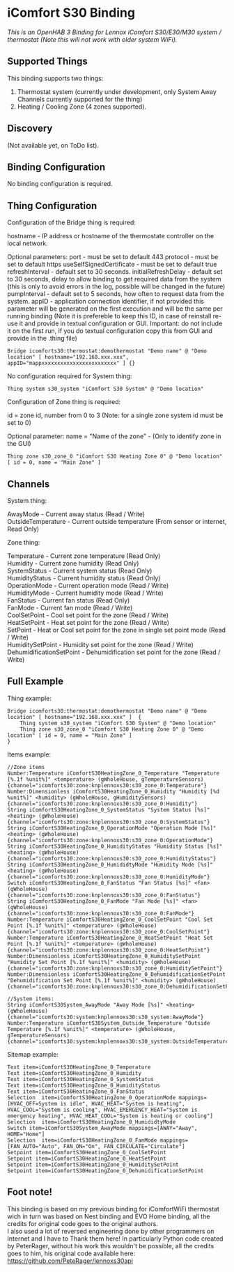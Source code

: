 # iComfort S30 Binding

_This is an OpenHAB 3 Binding for Lennox iComfort S30/E30/M30 system / thermostat (Note this will not work with older system WiFi)._

## Supported Things

This binding supports two things:<br />

1. Thermostat system (currently under development, only System Away Channels currently supported for the thing)<br />
2. Heating / Cooling Zone (4 zones supported).


## Discovery

(Not available yet, on ToDo list).

## Binding Configuration

No binding configuration is required.

## Thing Configuration

Configuration of the Bridge thing is required:

hostname - IP address or hostname of the thermostate controller on the local network.<br />

Optional parameters:
port - must be set to default 443
protocol - must be set to default https
useSelfSignedCertificate - must be set to default true
refreshInterval - default set to 30 seconds.
initialRefreshDelay - default set to 30 seconds, delay to allow binding to get required data from the system (this is only to avoid errors in the log, possible will be changed in the future)
pumpInterval - default set to 5 seconds, how often to request data from the system.
appID - application connection identifier, if not provided this parameter will be generated on the first execution and will be the same per running binding (Note it is prefereble to keep this ID, in case of reinstall re-use it and provide in textual configuration or GUI. Important: do not include it on the first run, if you do textual configuration copy this from GUI and provide in the .thing file)

```
Bridge icomforts30:thermostat:demothermostat "Demo name" @ "Demo location" [ hostname="192.168.xxx.xxx", appID="mappxxxxxxxxxxxxxxxxxxxxxxxx" ] {}
```

No configuration required for System thing:

```
Thing system s30_system "iComfort S30 System" @ "Demo location"
```

Configuration of Zone thing is required:

id = zone id, number from 0 to 3 (Note: for a single zone system id must be set to 0)

Optional parameter:
name = "Name of the zone" - (Only to identify zone in the GUI)

```
Thing zone s30_zone_0 "iComfort S30 Heating Zone 0" @ "Demo location" [ id = 0, name = "Main Zone" ]
```

## Channels

System thing:

AwayMode - Current away status (Read / Write)<br />
OutsideTemperature - Current outside temperature (From sensor or internet, Read Only)<br />

Zone thing:

Temperature - Current zone temperature (Read Only)<br />
Humidity - Current zone humidity (Read Only)<br />
SystemStatus - Current system status (Read Only)<br />
HumidityStatus - Current humidity status (Read Only)<br />
OperationMode - Current operation mode (Read / Write)<br />
HumidityMode - Current humidity mode (Read / Write)<br />
FanStatus - Current fan status (Read Only)<br />
FanMode - Current fan mode (Read / Write)<br />
CoolSetPoint - Cool set point for the zone (Read / Write)<br />
HeatSetPoint - Heat set point for the zone (Read / Write)<br />
SetPoint - Heat or Cool set point for the zone in single set point mode (Read / Write)<br />
HumiditySetPoint - Humidity set point for the zone (Read / Write)<br />
DehumidificationSetPoint - Dehumidification set point for the zone (Read / Write)<br />


## Full Example

Thing example:

```
Bridge icomforts30:thermostat:demothermostat "Demo name" @ "Demo location" [ hostname="192.168.xxx.xxx" ]  {
    Thing system s30_system "iComfort S30 System" @ "Demo location"
    Thing zone s30_zone_0 "iComfort S30 Heating Zone 0" @ "Demo location" [ id = 0, name = "Main Zone" ]
}
```

Items example:

```
//Zone items
Number:Temperature iComfortS30HeatingZone_0_Temperature "Temperature [%.1f %unit%]" <temperature> (gWholeHouse, gTemperatureSensors) {channel="icomforts30:zone:knplennoxs30:s30_zone_0:Temperature"}
Number:Dimensionless iComfortS30HeatingZone_0_Humidity "Humidity [%d %unit%]" <humidity> (gWholeHouse, gHumiditySensors) {channel="icomforts30:zone:knplennoxs30:s30_zone_0:Humidity"}
String iComfortS30HeatingZone_0_SystemStatus "System Status [%s]" <heating> (gWholeHouse) {channel="icomforts30:zone:knplennoxs30:s30_zone_0:SystemStatus"}
String iComfortS30HeatingZone_0_OperationMode "Operation Mode [%s]" <heating> (gWholeHouse) {channel="icomforts30:zone:knplennoxs30:s30_zone_0:OperationMode"}
String iComfortS30HeatingZone_0_HumidityStatus "Humidity Status [%s]" <heating> (gWholeHouse) {channel="icomforts30:zone:knplennoxs30:s30_zone_0:HumidityStatus"}
String iComfortS30HeatingZone_0_HumididtyMode "Humidity Mode [%s]" <heating> (gWholeHouse) {channel="icomforts30:zone:knplennoxs30:s30_zone_0:HumidityMode"}
Switch iComfortS30HeatingZone_0_FanStatus "Fan Status [%s]" <fan> (gWholeHouse) {channel="icomforts30:zone:knplennoxs30:s30_zone_0:FanStatus"}
String iComfortS30HeatingZone_0_FanMode "Fan Mode [%s]" <fan> (gWholeHouse) {channel="icomforts30:zone:knplennoxs30:s30_zone_0:FanMode"}
Number:Temperature iComfortS30HeatingZone_0_CoolSetPoint "Cool Set Point [%.1f %unit%]" <temperature> (gWholeHouse) {channel="icomforts30:zone:knplennoxs30:s30_zone_0:CoolSetPoint"}
Number:Temperature iComfortS30HeatingZone_0_HeatSetPoint "Heat Set Point [%.1f %unit%]" <temperature> (gWholeHouse) {channel="icomforts30:zone:knplennoxs30:s30_zone_0:HeatSetPoint"}
Number:Dimensionless iComfortS30HeatingZone_0_HumiditySetPoint "Humidity Set Point [%.1f %unit%]" <humidity> (gWholeHouse) {channel="icomforts30:zone:knplennoxs30:s30_zone_0:HumiditySetPoint"}
Number:Dimensionless iComfortS30HeatingZone_0_DehumidificationSetPoint "Dehumidification Set Point [%.1f %unit%]" <humidity> (gWholeHouse) {channel="icomforts30:zone:knplennoxs30:s30_zone_0:DehumidificationSetPoint"}
```

```
//System items:
String iComfortS30System_AwayMode "Away Mode [%s]" <heating> (gWholeHouse) {channel="icomforts30:system:knplennoxs30:s30_system:AwayMode"}
Number:Temperature iComfortS30System_Outside_Temperature "Outside Temperature [%.1f %unit%]" <temperature> (gWholeHouse, gTemperatureSensors) {channel="icomforts30:system:knplennoxs30:s30_system:OutsideTemperature"}
```

Sitemap example:

```
Text item=iComfortS30HeatingZone_0_Temperature
Text item=iComfortS30HeatingZone_0_Humidity
Text item=iComfortS30HeatingZone_0_SystemStatus
Text item=iComfortS30HeatingZone_0_HumidityStatus
Text item=iComfortS30HeatingZone_0_FanStatus
Selection  item=iComfortS30HeatingZone_0_OperationMode mappings=[HVAC_OFF=System is idle", HVAC_HEAT="System is heating", HVAC_COOL="System is cooling", HVAC_EMERGENCY_HEAT="System is emergency heating", HVAC_HEAT_COOL="System is heating or cooling"]
Selection  item=iComfortS30HeatingZone_0_HumididtyMode
Switch item=iComfortS30System_AwayMode mappings=[AWAY="Away", HOME="Home"]
Selection  item=iComfortS30HeatingZone_0_FanMode mappings=[FAN_AUTO="Auto", FAN_ON="On", FAN_CIRCULATE="Circulate"]
Setpoint item=iComfortS30HeatingZone_0_CoolSetPoint
Setpoint item=iComfortS30HeatingZone_0_HeatSetPoint
Setpoint item=iComfortS30HeatingZone_0_HumiditySetPoint
Setpoint item=iComfortS30HeatingZone_0_DehumidificationSetPoint

```

## Foot note!

This binding is based on my previous binding for iComfortWiFi thermostat wich in turn was based on Nest binding and EVO Home binding, all the credits for original code goes to the original authors.<br />
I also used a lot of reversed engineering done by other programmers on Internet and I have to Thank them here!
In particularly Python code created by PeterRager, without his work this wouldn't be possible, all the credits goes to him, his original code available here:
https://github.com/PeteRager/lennoxs30api
